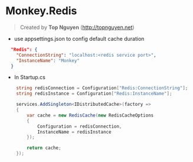 ﻿# Monkey.Redis
>  Created by **Top Nguyen** (http://topnguyen.net)

- use appsettings.json to config default cache duration
```json
  "Redis": {
    "ConnectionString": "localhost:<redis service port>",
    "InstanceName": "Monkey"
  }

```
- In Startup.cs
```csharp
	string redisConnection = Configuration["Redis:ConnectionString"];
	string redisInstance = Configuration["Redis:InstanceName"];

	services.AddSingleton<IDistributedCache>(factory =>
	{
		var cache = new RedisCache(new RedisCacheOptions
		{
			Configuration = redisConnection,
			InstanceName = redisInstance
		});

		return cache;
	});
```